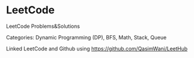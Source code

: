 # LeetCode
LeetCode Problems&amp;Solutions

Categories: Dynamic Programming (DP), BFS, Math, Stack, Queue

Linked LeetCode and Github using https://github.com/QasimWani/LeetHub

